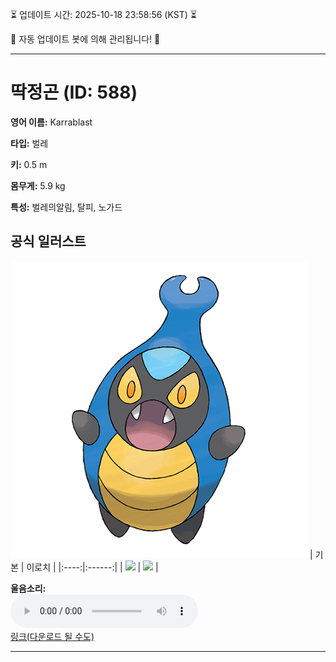 
⏳ 업데이트 시간: 2025-10-18 23:58:56 (KST) ⏳

🤖 자동 업데이트 봇에 의해 관리됩니다! 🤖

---

# 딱정곤 (ID: 588)
**영어 이름:** Karrablast

**타입:** 벌레

**키:** 0.5 m

**몸무게:** 5.9 kg

**특성:** 벌레의알림, 탈피, 노가드

## 공식 일러스트
![](https://raw.githubusercontent.com/PokeAPI/sprites/master/sprites/pokemon/other/official-artwork/588.png)
| 기본 | 이로치 |
|:----:|:------:|
| <img src="http://play.pokemonshowdown.com/sprites/ani/karrablast.gif" width="200"> | <img src="http://play.pokemonshowdown.com/sprites/ani-shiny/karrablast.gif" width="200"> |

**울음소리:**<br><audio controls src="https://raw.githubusercontent.com/PokeAPI/cries/main/cries/pokemon/latest/588.ogg"></audio><br> [링크(다운로드 될 수도)](https://raw.githubusercontent.com/PokeAPI/cries/main/cries/pokemon/latest/588.ogg)


---

